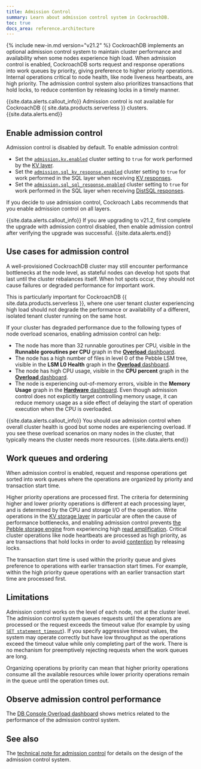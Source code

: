 ```yaml
---
title: Admission Control
summary: Learn about admission control system in CockroachDB.
toc: true
docs_area: reference.architecture
---
```


{% include new-in.md version="v21.2" %} CockroachDB implements an optional admission control system to maintain cluster performance and availability when some nodes experience high load. When admission control is enabled, CockroachDB sorts request and response operations into work queues by priority, giving preference to higher priority operations. Internal operations critical to node health, like node liveness heartbeats, are high priority. The admission control system also prioritizes transactions that hold locks, to reduce contention by releasing locks in a timely manner.

{{site.data.alerts.callout_info}}
Admission control is not available for CockroachDB {{ site.data.products.serverless }} clusters.
{{site.data.alerts.end}}

## Enable admission control

Admission control is disabled by default. To enable admission control:

- Set the [`admission.kv.enabled`](../cluster-settings.html) cluster setting to `true` for work performed by the [KV layer](distribution-layer.html).
- Set the [`admission.sql_kv_response.enabled`](../cluster-settings.html) cluster setting to `true` for work performed in the SQL layer when receiving [KV responses](distribution-layer.html).
- Set the [`admission.sql_sql_response.enabled`](../cluster-settings.html) cluster setting to `true` for work performed in the SQL layer when receiving [DistSQL responses](sql-layer.html#distsql).

If you decide to use admission control, Cockroach Labs recommends that you enable admission control on all layers.

{{site.data.alerts.callout_info}}
If you are upgrading to v21.2, first complete the upgrade with admission control disabled, then enable admission control after verifying the upgrade was successful.
{{site.data.alerts.end}}

## Use cases for admission control

A well-provisioned CockroachDB cluster may still encounter performance bottlenecks at the node level, as stateful nodes can develop hot spots that last until the cluster rebalances itself. When hot spots occur, they should not cause failures or degraded performance for important work.

This is particularly important for CockroachDB {{ site.data.products.serverless }}, where one user tenant cluster experiencing high load should not degrade the performance or availability of a different, isolated tenant cluster running on the same host.

If your cluster has degraded performance due to the following types of node overload scenarios, enabling admission control can help:

- The node has more than 32 runnable goroutines per CPU, visible in the **Runnable goroutines per CPU** graph in the [**Overload** dashboard](../ui-overload-dashboard.html#runnable-goroutines-per-cpu).
- The node has a high number of files in level 0 of the Pebble LSM tree, visible in the **LSM L0 Health** graph in the [**Overload** dashboard](../ui-overload-dashboard.html#lsm-l0-health).
- The node has high CPU usage, visible in the **CPU percent** graph in the [**Overload** dashboard](../ui-overload-dashboard.html#cpu-percent).
- The node is experiencing out-of-memory errors, visible in the **Memory Usage** graph in the [**Hardware** dashboard](../ui-hardware-dashboard.html#memory-usage). Even though admission control does not explicitly target controlling memory usage, it can reduce memory usage as a side effect of delaying the start of operation execution when the CPU is overloaded.

{{site.data.alerts.callout_info}}
You should use admission control when overall cluster health is good but some nodes are experiencing overload. If you see these overload scenarios on many nodes in the cluster, that typically means the cluster needs more resources.
{{site.data.alerts.end}}

## Work queues and ordering

When admission control is enabled, request and response operations get sorted into work queues where the operations are organized by priority and transaction start time.

Higher priority operations are processed first. The criteria for determining higher and lower priority operations is different at each processing layer, and is determined by the CPU and storage I/O of the operation. Write operations in the [KV storage layer](storage-layer.html) in particular are often the cause of performance bottlenecks, and enabling admission control prevents [the Pebble storage engine](../cockroach-start.html#storage-engine) from experiencing high [read amplification](storage-layer.html#read-amplification). Critical cluster operations like node heartbeats are processed as high priority, as are transactions that hold locks in order to avoid [contention](../performance-recipes.html#transaction-contention) by releasing locks.

The transaction start time is used within the priority queue and gives preference to operations with earlier transaction start times. For example, within the high priority queue operations with an earlier transaction start time are processed first.

## Limitations

Admission control works on the level of each node, not at the cluster level. The admission control system queues requests until the operations are processed or the request exceeds the timeout value (for example by using [`SET statement_timeout`](../set-vars.html#supported-variables)). If you specify aggressive timeout values, the system may operate correctly but have low throughput as the operations exceed the timeout value while only completing part of the work. There is no mechanism for preemptively rejecting requests when the work queues are long.

Organizing operations by priority can mean that higher priority operations consume all the available resources while lower priority operations remain in the queue until the operation times out.

## Observe admission control performance

The [DB Console Overload dashboard](../ui-overload-dashboard.html) shows metrics related to the performance of the admission control system.

## See also

The [technical note for admission control](https://github.com/cockroachdb/cockroach/blob/master/docs/tech-notes/admission_control.md) for details on the design of the admission control system.

